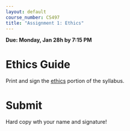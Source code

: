 ```yaml
---
layout: default
course_number: CS497
title: "Assignment 1: Ethics"
---
```


**Due: Monday, Jan 28h by 7:15 PM**

# Ethics Guide

Print and sign the [ethics](../ethics.html) portion of the syllabus. 

# Submit #

Hard copy wth your name and signature!
